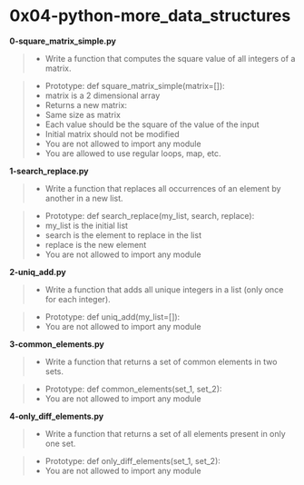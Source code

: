 # 0x04-python-more_data_structures

**0-square_matrix_simple.py**
> * Write a function that computes the square value of all integers of a matrix.

> * Prototype: def square_matrix_simple(matrix=[]):
> * matrix is a 2 dimensional array
> * Returns a new matrix:
> * Same size as matrix
> * Each value should be the square of the value of the input
> * Initial matrix should not be modified
> * You are not allowed to import any module
> * You are allowed to use regular loops, map, etc.

**1-search_replace.py**
> * Write a function that replaces all occurrences of an element by another in a new list.

> * Prototype: def search_replace(my_list, search, replace):
> * my_list is the initial list
> * search is the element to replace in the list
> * replace is the new element
> * You are not allowed to import any module

**2-uniq_add.py**
> * Write a function that adds all unique integers in a list (only once for each integer).

> * Prototype: def uniq_add(my_list=[]):
> * You are not allowed to import any module

**3-common_elements.py**
> * Write a function that returns a set of common elements in two sets.

> * Prototype: def common_elements(set_1, set_2):
> * You are not allowed to import any module

**4-only_diff_elements.py**
> * Write a function that returns a set of all elements present in only one set.

> * Prototype: def only_diff_elements(set_1, set_2):
> * You are not allowed to import any module
